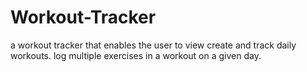 # Workout-Tracker
a workout tracker that enables the user to view create and track daily workouts. log multiple exercises in a workout on a given day.
